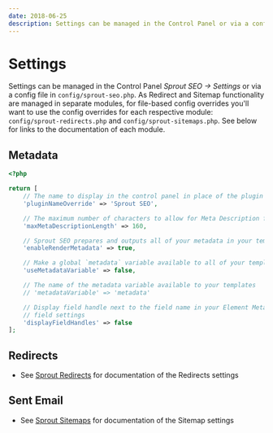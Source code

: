 ```yaml
---
date: 2018-06-25
description: Settings can be managed in the Control Panel or via a config file in config/sprout-seo.php
---
```


# Settings

Settings can be managed in the Control Panel _Sprout SEO → Settings_ or via a config file in `config/sprout-seo.php`. As Redirect and Sitemap functionality are managed in separate modules, for file-based config overrides you'll want to use the config overrides for each respective module: `config/sprout-redirects.php` and `config/sprout-sitemaps.php`. See below for links to the documentation of each module.


## Metadata

``` php
<?php

return [
    // The name to display in the control panel in place of the plugin name
    'pluginNameOverride' => 'Sprout SEO',

    // The maximum number of characters to allow for Meta Description fields
    'maxMetaDescriptionLength' => 160,

    // Sprout SEO prepares and outputs all of your metadata in your template
    'enableRenderMetadata' => true,

    // Make a global `metadata` variable available to all of your templates
    'useMetadataVariable' => false,

    // The name of the metadata variable available to your templates
    // 'metadataVariable' => 'metadata'

    // Display field handle next to the field name in your Element Metadata 
    // field settings
    'displayFieldHandles' => false
];
```

## Redirects

- See [Sprout Redirects](../redirects/plugin-settings.md) for documentation of the Redirects settings

## Sent Email

- See [Sprout Sitemaps](../sitemaps/plugin-settings.md) for documentation of the Sitemap settings